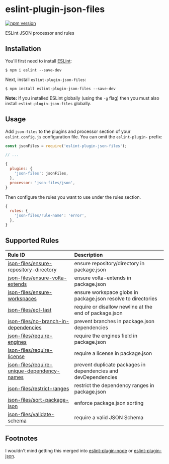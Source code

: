 # eslint-plugin-json-files

[![npm version](https://badge.fury.io/js/eslint-plugin-json-files.svg)](https://badge.fury.io/js/eslint-plugin-json-files)

ESLint JSON processor and rules

## Installation

You'll first need to install [ESLint](http://eslint.org):

```
$ npm i eslint --save-dev
```

Next, install `eslint-plugin-json-files`:

```
$ npm install eslint-plugin-json-files --save-dev
```

**Note:** If you installed ESLint globally (using the `-g` flag) then you must also install `eslint-plugin-json-files` globally.

## Usage

Add `json-files` to the plugins and processor section of your `eslint.config.js` configuration file.
You can omit the `eslint-plugin-` prefix:

```js
const jsonFiles = require('eslint-plugin-json-files');

// ...

{
  plugins: {
    'json-files': jsonFiles,
  },
  processor: 'json-files/json',
}
```

Then configure the rules you want to use under the rules section.

```js
{
  rules: {
    'json-files/rule-name': 'error',
  },
}
```

## Supported Rules

| Rule ID | Description |
|:--------|:------------|
| [json-files/ensure-repository-directory](./docs/rules/ensure-repository-directory.md) | ensure repository/directory in package.json |
| [json-files/ensure-volta-extends](./docs/rules/ensure-volta-extends.md) | ensure volta-extends in package.json |
| [json-files/ensure-workspaces](./docs/rules/ensure-workspaces.md) | ensure workspace globs in package.json resolve to directories |
| [json-files/eol-last](./docs/rules/eol-last.md) | require or disallow newline at the end of package.json |
| [json-files/no-branch-in-dependencies](./docs/rules/no-branch-in-dependencies.md) | prevent branches in package.json dependencies |
| [json-files/require-engines](./docs/rules/require-engines.md) | require the engines field in package.json |
| [json-files/require-license](./docs/rules/require-license.md) | require a license in package.json |
| [json-files/require-unique-dependency-names](./docs/rules/require-unique-dependency-names.md) | prevent duplicate packages in dependencies and devDependencies |
| [json-files/restrict-ranges](./docs/rules/restrict-ranges.md) | restrict the dependency ranges in package.json |
| [json-files/sort-package-json](./docs/rules/sort-package-json.md) | enforce package.json sorting |
| [json-files/validate-schema](./docs/rules/validate-schema.md) | require a valid JSON Schema |

## Footnotes

I wouldn't mind getting this merged into [eslint-plugin-node](https://github.com/mysticatea/eslint-plugin-node) or [eslint-plugin-json](https://github.com/azeemba/eslint-plugin-json).
